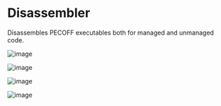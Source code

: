 # Disassembler
Disassembles PECOFF executables both for managed and unmanaged code.

![image](https://user-images.githubusercontent.com/9978724/78860348-e7d58780-7a29-11ea-9b3a-d35c21d42d62.png)

![image](https://user-images.githubusercontent.com/9978724/78860324-d42a2100-7a29-11ea-95bd-d31d46e05521.png)

![image](https://user-images.githubusercontent.com/9978724/78860329-d5f3e480-7a29-11ea-96f8-783aa19b5ef3.png)

![image](https://user-images.githubusercontent.com/9978724/79034554-bb974380-7bae-11ea-8af8-50e2728ddd98.png)
